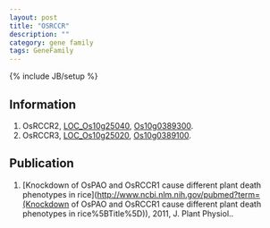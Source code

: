 ```yaml
---
layout: post
title: "OSRCCR"
description: ""
category: gene family
tags: GeneFamily
---
```

{% include JB/setup %}

## Information
1. OsRCCR2, [LOC_Os10g25040](http://rice.plantbiology.msu.edu/cgi-bin/ORF_infopage.cgi?orf=LOC_Os10g25040), [Os10g0389300](http://rapdb.dna.affrc.go.jp/viewer/gbrowse_details/irgsp1?name=Os10g0389300).
2. OsRCCR3, [LOC_Os10g25020](http://rice.plantbiology.msu.edu/cgi-bin/ORF_infopage.cgi?orf=LOC_Os10g25020), [Os10g0389100](http://rapdb.dna.affrc.go.jp/viewer/gbrowse_details/irgsp1?name=Os10g0389100).

## Publication
1. [Knockdown of OsPAO and OsRCCR1 cause different plant death phenotypes in rice](http://www.ncbi.nlm.nih.gov/pubmed?term=(Knockdown of OsPAO and OsRCCR1 cause different plant death phenotypes in rice%5BTitle%5D)), 2011, J. Plant Physiol..


